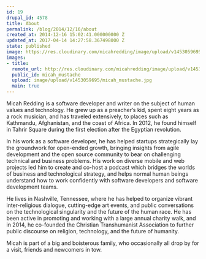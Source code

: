 ```yaml
---
id: 19
drupal_id: 4578
title: About
permalink: /blog/2014/12/16/about
created_at: 2014-12-16 15:02:41.000000000 Z
updated_at: 2017-04-14 14:27:58.367498000 Z
state: published
image: https://res.cloudinary.com/micahredding/image/upload/v1453059695/micah_mustache.jpg
images:
- title: 
  remote_url: http://res.cloudinary.com/micahredding/image/upload/v1453059695/micah_mustache.jpg
  public_id: micah_mustache
  upload: image/upload/v1453059695/micah_mustache.jpg
  main: true
---
```

Micah Redding is a software developer and writer on the subject of human values and technology. He grew up as a preacher’s kid, spent eight years as a rock musician, and has traveled extensively, to places such as Kathmandu, Afghanistan, and the coast of Africa. In 2012, he found himself in Tahrir Square during the first election after the Egyptian revolution. 

In his work as a software developer, he has helped startups strategically lay the groundwork for open-ended growth, bringing insights from agile development and the open source community to bear on challenging technical and business problems. His work on diverse mobile and web projects led him to create and co-host a podcast which bridges the worlds of business and technological strategy, and helps normal human beings understand how to work confidently with software developers and software development teams.

He lives in Nashville, Tennessee, where he has helped to organize vibrant inter-religious dialogue, cutting-edge art events, and public conversations on the technological singularity and the future of the human race. He has been active in promoting and working with a large annual charity walk, and in 2014, he co-founded the Christian Transhumanist Association to further public discourse on religion, technology, and the future of humanity. 

Micah is part of a big and boisterous family, who occasionally all drop by for a visit, friends and newcomers in tow. 
